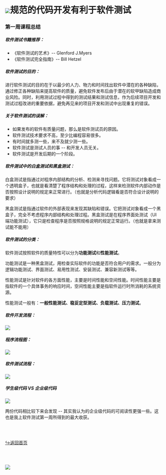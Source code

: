 # ![](https://NothingLin.coding.net/p/picture/d/picture/git/raw/master/2020/12/29/20201229203912.png)规范的代码开发有利于软件测试

### 第一周课程总结

##### 软件测试书籍推荐：

- 《软件测试的艺术》-- Glenford J.Myers
- 《软件测试完全指南》-- Bill Hetzel



##### 软件测试的目的：

进行软件测试的目的在于以最少的人力、物力和时间找出软件中潜在的各种缺陷，通过修正各种缺陷来提高软件的质量，避免软件发布后由于潜在的软甲缺陷造成商业风险。同时，利用测试过程中得到的测试结果和测试信息，作为后续项目开发和测试过程改进的重要依据，避免再见来的项目开发和测试中出现重复的错误。



##### 关于软件测试的误解：

- 如果发布的软件有质量问题，那么是软件测试员的原因。
- 软件测试技术要求不高，至少比编程容易很多。
- 有时间就多测一些，来不及就少测一些。
- 软件测试是测试人员的事 -- 和开发人员无关。
- 软件测试是开发后期的一个阶段。



##### 软件测试中的白盒测试和黑盒测试：

白盒测试是指通过对程序内部结构的分析、检测来寻找问题。它将测试对象看成一个透明盒子，也就是看清楚了程序结构和处理的过程，这样来检测软件内部动作是否按照设计说明的规定来正常进行。（也就是分析代码逻辑看是否符合设计说明的要求）

黑盒测试是指通过软件的外部表现来发现其缺陷和错误。它把测试对象看成一个黑盒子，完全不考虑程序内部结构和处理过程。黑盒测试是在程序界面处测试（UI端功能测试），它只是检查程序是否按照规格说明的规定正常运行。（也就是拿来测试能不能用）



##### 软件测试的分类：

软件测试按照软件的质量特性可以分为**功能测试**和**性能测试**。

功能测试是一种黑盒测试，用检查实际软件的功能是否符合用户的需求。一般分为逻辑功能测试、界面测试、易用性测试、安装测试、兼容新测试等等。

性能测试是针对软件的各方面性能，主要是时间性能和空间性能。时间性能主要是指软件的一个具体事务的响应时间，空间性能主要是指软件运行时所消耗的系统资源。

性能测试一般有：**一般性能测试、稳妥定型测试、负载测试、压力测试**。



##### 软件开发流程：

![](https://NothingLin.coding.net/p/picture/d/picture/git/raw/master/2021/3/5/20210305004658.png)



##### 程序流程图：

![](https://NothingLin.coding.net/p/picture/d/picture/git/raw/master/2021/3/5/20210305004712.png)



##### 软件测试流程：

![](https://NothingLin.coding.net/p/picture/d/picture/git/raw/master/2021/3/5/20210305004718.png)



##### 学生级代码 VS 企业级代码

![](https://NothingLin.coding.net/p/picture/d/picture/git/raw/master/2021/3/5/20210305004725.png)

两份代码相比较下来会发现 -- 其实我认为的企业级代码的可阅读性更强一些。这也是我上软件测试第一周所得到的最大收获。



<br><br>



[↪返回首页](https://nothing-lin.github.io/NothingLin-s-knowledge-space/)



<br><br>

![](https://NothingLin.coding.net/p/picture/d/picture/git/raw/master/2020/12/31/20201231121340.png)